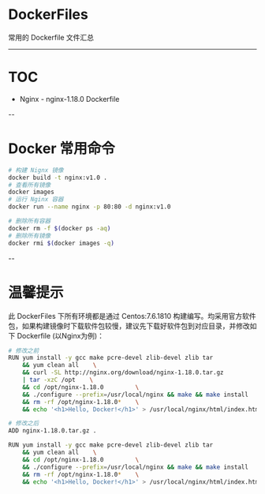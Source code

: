 # DockerFiles
常用的 Dockerfile 文件汇总

---

# TOC
- Nginx - nginx-1.18.0 Dockerfile

--

# Docker 常用命令
```bash
# 构建 Nignx 镜像
docker build -t nginx:v1.0 .
# 查看所有镜像
docker images
# 运行 Nginx 容器
docker run --name nginx -p 80:80 -d nginx:v1.0

# 删除所有容器
docker rm -f $(docker ps -aq)  
# 删除所有镜像
docker rmi $(docker images -q)
```

--

# 温馨提示
此 DockerFiles 下所有环境都是通过 Centos:7.6.1810 构建编写。均采用官方软件包，如果构建镜像时下载软件包较慢，建议先下载好软件包到对应目录，并修改如下 Dockerfile (以Nginx为例)：
```bash
# 修改之前
RUN yum install -y gcc make pcre-devel zlib-devel zlib tar              \
    && yum clean all    \
    && curl -SL http://nginx.org/download/nginx-1.18.0.tar.gz           \
    | tar -xzC /opt    \
    && cd /opt/nginx-1.18.0         \
    && ./configure --prefix=/usr/local/nginx && make && make install    \
    && rm -rf /opt/nginx-1.18.0*    \
    && echo '<h1>Hello, Docker!</h1>' > /usr/local/nginx/html/index.html

# 修改之后
ADD nginx-1.18.0.tar.gz .

RUN yum install -y gcc make pcre-devel zlib-devel zlib tar              \
    && yum clean all    \
    && cd /opt/nginx-1.18.0         \
    && ./configure --prefix=/usr/local/nginx && make && make install    \
    && rm -rf /opt/nginx-1.18.0*    \
    && echo '<h1>Hello, Docker!</h1>' > /usr/local/nginx/html/index.html
```
